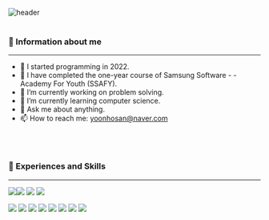 ![header](https://capsule-render.vercel.app/api?type=waving&color=auto&height=300&section=header&text=Hosan%20Yoon&fontSize=90)
<br/>
<br/>  
### 👋 Information about me
---
- 📅 I started programming in 2022.
- 🏢 I have completed the one-year course of Samsung Software - - Academy For Youth (SSAFY).
- 🔭 I’m currently working on problem solving.
- 🌱 I’m currently learning computer science.
- 💬 Ask me about anything.
- 📫 How to reach me: yoonhosan@naver.com

<br/> 
<br/> 

### 📝 Experiences and Skills
---
<img src="https://img.shields.io/badge/Java-007396?style=flat&logo=Java&logoColor=white" /><img src="https://img.shields.io/badge/SpringBoot-바탕색?style=flat&logo=SpringBoot&logoColor=white"/>
<img src="https://img.shields.io/badge/Spring-바탕색?style=flat&logo=Spring&logoColor=white"/>
<img src="https://img.shields.io/badge/SpringSecurity-바탕색?style=flat&logo=SpringSecurity&logoColor=white"/>


<img src="https://img.shields.io/badge/AWS EC2-black?style=flat&logo=Amazon EC2&logoColor=white"/>
<img src="https://img.shields.io/badge/AWS S3-black?style=flat&logo=Amazon S3&logoColor=white"/>


<img src="https://img.shields.io/badge/MySQL-blue?style=flat&logo=MySQL&logoColor=white"/>


<img src="https://img.shields.io/badge/HTML5-red?style=flat&logo=HTML5&logoColor=white"/>
<img src="https://img.shields.io/badge/CSS3-red?style=flat&logo=CSS3&logoColor=white"/>
<img src="https://img.shields.io/badge/Vue.js-red?style=flat&logo=Vue.js&logoColor=white"/>
<img src="https://img.shields.io/badge/Bootstrap-red?style=flat&logo=Bootstrap&logoColor=white"/>
<img src="https://img.shields.io/badge/JavaScript-red?style=flat&logo=JavaScript&logoColor=white"/>
